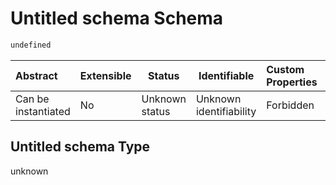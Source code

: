 # Untitled schema Schema

```txt
undefined
```




| Abstract            | Extensible | Status         | Identifiable            | Custom Properties | Additional Properties | Access Restrictions | Defined In                                                                            |
| :------------------ | ---------- | -------------- | ----------------------- | :---------------- | --------------------- | ------------------- | ------------------------------------------------------------------------------------- |
| Can be instantiated | No         | Unknown status | Unknown identifiability | Forbidden         | Allowed               | none                | [segment_lane.schema.json](../../out/segment_lane.schema.json "open original schema") |

## Untitled schema Type

unknown
